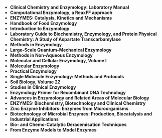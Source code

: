 
<ul>
  
 <li><b><a target="_blank" href="https://github.com/manjunath5496/Enzymology-Books/blob/master/enz(1).pdf" style="text-decoration:none;">Clinical Chemistry and Enzymology: Laboratory Manual</a></b></li>
  
<li><b><a target="_blank" href="https://github.com/manjunath5496/Enzymology-Books/blob/master/enz(2).PDF" style="text-decoration:none;">Computational Enzymology, a ReaxFF approach</a></b></li>

<li><b><a target="_blank" href="https://github.com/manjunath5496/Enzymology-Books/blob/master/enz(3).pdf" style="text-decoration:none;">ENZYMES: Catalysis, Kinetics and Mechanisms</a></b></li>                         
  <li><b><a target="_blank" href="https://github.com/manjunath5496/Enzymology-Books/blob/master/enz(4).pdf" style="text-decoration:none;">Handbook of Food Enzymology</a></b></li>  
     <li><b><a target="_blank" href="https://github.com/manjunath5496/Enzymology-Books/blob/master/enz(5).pdf" style="text-decoration:none;">Introduction to Enzymology</a></b></li>  
   <li><b><a target="_blank" href="https://github.com/manjunath5496/Enzymology-Books/blob/master/enz(6).pdf" style="text-decoration:none;">Laboratory Guide to Biochemistry, Enzymology, and Protein Physical Chemistry: A Study of Aspartate Transcarbamylase</a></b></li>  
                                             

 <li><b><a target="_blank" href="https://github.com/manjunath5496/Enzymology-Books/blob/master/enz(7).pdf" style="text-decoration:none;">Methods in Enzymology</a></b></li>
  
<li><b><a target="_blank" href="https://github.com/manjunath5496/Enzymology-Books/blob/master/enz(8).pdf" style="text-decoration:none;">Large-Scale Quantum-Mechanical Enzymology</a></b></li>

<li><b><a target="_blank" href="https://github.com/manjunath5496/Enzymology-Books/blob/master/enz(9).pdf" style="text-decoration:none;">Methods in Non-Aqueous Enzymology</a></b></li>                         
  <li><b><a target="_blank" href="https://github.com/manjunath5496/Enzymology-Books/blob/master/enz(10).rar" style="text-decoration:none;">Molecular and Cellular Enzymology, Volume I</a></b></li>  
     <li><b><a target="_blank" href="https://github.com/manjunath5496/Enzymology-Books/blob/master/enz(11).pdf" style="text-decoration:none;">Molecular Enzymology</a></b></li>  
   <li><b><a target="_blank" href="https://github.com/manjunath5496/Enzymology-Books/blob/master/enz(12).pdf" style="text-decoration:none;">Practical Enzymology</a></b></li>  
                                             
<li><b><a target="_blank" href="https://github.com/manjunath5496/Enzymology-Books/blob/master/enz(13).pdf" style="text-decoration:none;">Single Molecule Enzymology: Methods and Protocols</a></b></li>                         
  <li><b><a target="_blank" href="https://github.com/manjunath5496/Enzymology-Books/blob/master/enz(14).pdf" style="text-decoration:none;">Soil Biology, Volume 22</a></b></li>  
     <li><b><a target="_blank" href="https://github.com/manjunath5496/Enzymology-Books/blob/master/enz(15).pdf" style="text-decoration:none;">Studies in Clinical Enzymology</a></b></li>  
   <li><b><a target="_blank" href="https://github.com/manjunath5496/Enzymology-Books/blob/master/enz(16).pdf" style="text-decoration:none;">Enzymology Primer for Recombinant DNA Technology</a></b></li>  
                                             
  <li><b><a target="_blank" href="https://github.com/manjunath5496/Enzymology-Books/blob/master/enz(17).pdf" style="text-decoration:none;">Advances in Enzymology and Related Areas of Molecular Biology</a></b></li>  
     <li><b><a target="_blank" href="https://github.com/manjunath5496/Enzymology-Books/blob/master/enz(18).pdf" style="text-decoration:none;">ENZYMES: Biochemistry, Biotechnology and Clinical Chemistry</a></b></li>  
   
  <li><b><a target="_blank" href="https://github.com/manjunath5496/Enzymology-Books/blob/master/enz(19).pdf" style="text-decoration:none;">Zinc Enzyme Inhibitors: Enzymes from Microorganisms</a></b></li>  
     <li><b><a target="_blank" href="https://github.com/manjunath5496/Enzymology-Books/blob/master/enz(20).pdf" style="text-decoration:none;">Biotechnology of Microbial Enzymes: Production, Biocatalysis and Industrial Applications</a></b></li>  
   <li><b><a target="_blank" href="https://github.com/manjunath5496/Enzymology-Books/blob/master/enz(21).pdf" style="text-decoration:none;"> Bio- and Chemo-Catalytic Deracemisation Techniques</a></b></li> 
   <li><b><a target="_blank" href="https://github.com/manjunath5496/Enzymology-Books/blob/master/enz(22).pdf" style="text-decoration:none;"> From Enzyme Models to Model Enzymes</a></b></li> 






</ul>
